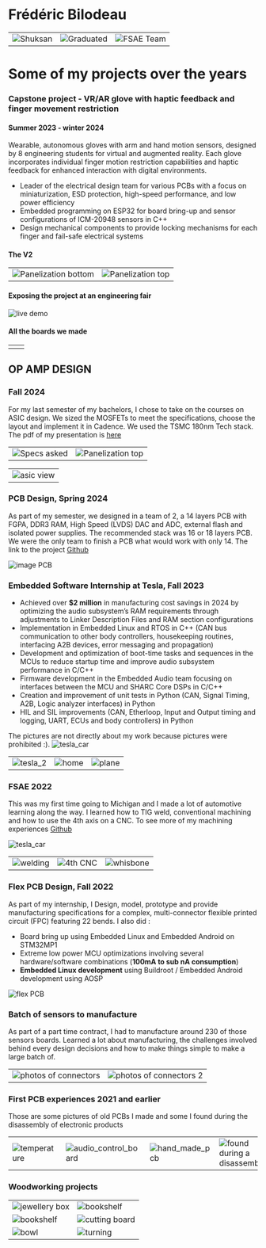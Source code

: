 # Frédéric Bilodeau

<table>
    <tr>
        <td><img src="./images/shuksan.jpg" alt="Shuksan" /></td>
        <td><img src="./images/graduated.jpg" alt="Graduated" /></td>
        <td><img src="./images/fsae_team.jpg" alt="FSAE Team" /></td>
    </tr>
</table>

# Some of my projects over the years

### Capstone project - VR/AR glove with haptic feedback and finger movement restriction

#### Summer 2023 - winter 2024

Wearable, autonomous gloves with arm and hand motion sensors, designed by 8 engineering students for virtual and augmented reality. Each glove incorporates individual finger motion restriction capabilities and haptic feedback for enhanced interaction with digital environments.

- Leader of the electrical design team for various PCBs with a focus on miniaturization, ESD protection, high-speed performance, and low power efficiency
- Embedded programming on ESP32 for board bring-up and sensor configurations of ICM-20948 sensors in C++
- Design mechanical components to provide locking mechanisms for each finger and fail-safe electrical systems

#### The V2

<table>
    <tr>
        <td><img src="./images/capstone/panel_top.jpg"  alt="Panelization bottom" /></td>
        <td><img src="./images/capstone/panel_bottom.jpg"  alt="Panelization top"/></td>
    </tr>
</table>

#### Exposing the project at an engineering fair

![live demo](./images/capstone/live_action.jpg)

#### All the boards we made

<table>
    <tr>
        <td><img src="./images/capstone/pcb_image_2.jpg"  alt="" /></td>
        <td><img src="./images/capstone/mec_proto_final.jpg"  alt="" /></td>
    </tr>
</table>

## OP AMP DESIGN

### Fall 2024

For my last semester of my bachelors, I chose to take on the courses on ASIC design. We sized the MOSFETs to meet the specifications, choose the layout and implement it in Cadence. We used the TSMC 180nm Tech stack.
The pdf of my presentation is [here](./images/opamp/presentation.pdf)

<table>
    <tr>
        <td><img src="./images/opamp/specs.png"  alt="Specs asked" /></td>
        <td><img src="./images/opamp/schematic_cadence.png"  alt="Panelization top"/></td>
    </tr>
</table>
<table>
    <tr>
        <td><img src="./images/opamp/design_1.png"  alt="asic view"/></td>
    </tr>
</table>

### PCB Design, Spring 2024

As part of my semester, we designed in a team of 2, a 14 layers PCB with FGPA, DDR3 RAM, High Speed (LVDS) DAC and ADC, external flash and isolated power supplies. The recommended stack was 16 or 18 layers PCB.
We were the only team to finish a PCB what would work with only 14.
The link to the project [Github](https://github.com/Raesangur/UdeS_S7_APP1)

![image PCB](./images/pcb_s7/top_bottom.jpg)

### Embedded Software Internship at Tesla, Fall 2023

- Achieved over **$2 million** in manufacturing cost savings in 2024 by optimizing the audio subsystem’s RAM requirements
  through adjustments to Linker Description Files and RAM section configurations
- Implementation in Embedded Linux and RTOS in C++ (CAN bus communication to other body controllers, housekeeping
  routines, interfacing A2B devices, error messaging and propagation)
- Development and optimization of boot-time tasks and sequences in the MCUs to reduce startup time and improve
  audio subsystem performance in C/C++
- Firmware development in the Embedded Audio team focusing on interfaces between the MCU and SHARC Core DSPs
  in C/C++
- Creation and improvement of unit tests in Python (CAN, Signal Timing, A2B, Logic analyzer interfaces) in Python
- HIL and SIL improvements (CAN, Etherloop, Input and Output timing and logging, UART, ECUs and body controllers) in Python

The pictures are not directly about my work because pictures were prohibited :).
![tesla_car](./images/tesla/tesla_1.jpg)

<table>
    <tr>
        <td><img src="./images/tesla/tesla_2.jpg"  alt="tesla_2"/></td>
        <td><img src="./images/tesla/home.jpg"  alt="home" /></td>
        <td><img src="./images/tesla/plane.jpg"  alt="plane"/></td>
    </tr>
</table>

### FSAE 2022

This was my first time going to Michigan and I made a lot of automotive learning along the way.
I learned how to TIG weld, conventional machining and how to use the 4th axis on a CNC.
To see more of my machining experiences [Github](https://github.com/freder202/Machining)

![tesla_car](./images/fsae_2022/team.jpg)

<table>
    <tr>
        <td><img src="./images/fsae_2022/fsae-frame-welding-1.jpg"  alt="welding"/></td>
        <td><img src="./images/fsae_2022/eyelet-during.jpg"  alt="4th CNC" /></td>
        <td><img src="./images/fsae_2022/fsae-frame-welding-3.jpg"  alt="whisbone" /></td>
    </tr>
</table>

### Flex PCB Design, Fall 2022

As part of my internship, I Design, model, prototype and provide manufacturing specifications for a complex, multi-connector flexible printed circuit (FPC) featuring 22 bends.
I also did :

- Board bring up using Embedded Linux and Embedded Android on STM32MP1
- Extreme low power MCU optimizations involving several hardware/software combinations (**100mA to sub nA consumption**)
- **Embedded Linux development** using Buildroot / Embedded Android development using AOSP

![flex PCB](./images/krag/flex_pcb.jpg)

### Batch of sensors to manufacture

As part of a part time contract, I had to manufacture around 230 of those sensors boards.
Learned a lot about manufacturing, the challenges involved behind every design decisions and how to make things simple to make a large batch of.

<table>
    <tr>
        <td><img src="./images/sensors/connectors.jpg"  alt="photos of connectors" /></td>
        <td><img src="./images/sensors/connectors_2.jpg"  alt="photos of connectors 2"/></td>
    </tr>
</table>

### First PCB experiences 2021 and earlier

Those are some pictures of old PCBs I made and some I found during the disassembly of electronic products

<table>
    <tr>
        <td><img src="./images/first_pcbs/temp.jpg"  alt="temperature" /></td>
        <td><img src="./images/first_pcbs/audio.jpg"  alt="audio_control_board"/></td>
        <td><img src="./images/first_pcbs/18_hand_made.jpg"  alt="hand_made_pcb" /></td>
        <td><img src="./images/first_pcbs/funny.jpg"  alt="found during a disassembly"/></td>
    </tr>
</table>

### Woodworking projects

<table>
    <tr>
        <td><img src="./images/wood/wood_1.jpg" alt="jewellery box" /></td>
        <td><img src="./images/wood/bookshelf (2).jpg" alt="bookshelf" /></td>
    </tr>
    <tr>
        <td><img src="./images/wood/bookshelf_proc.jpg" alt="bookshelf" /></td>
        <td><img src="./images/wood/cutting_1.jpg" alt="cutting board" /></td>
    </tr>
    <tr>
        <td><img src="./images/wood/book (3).jpg" alt="bowl" /></td>
        <td><img src="./images/wood/bowl.jpg" alt="turning" /></td>
    </tr>
</table>


